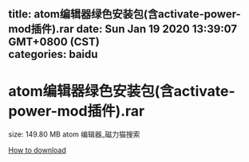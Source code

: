 
title: atom编辑器绿色安装包(含activate-power-mod插件).rar
date: Sun Jan 19 2020 13:39:07 GMT+0800 (CST)    
categories: baidu
---

# atom编辑器绿色安装包(含activate-power-mod插件).rar
size: 149.80 MB
 atom 编辑器_磁力猫搜索
 

[How to download](https://bpcam.bemobtrk.com/go/2ceec3aa-1ca2-46d6-b9ff-aaa5c184517c?jno=4607)